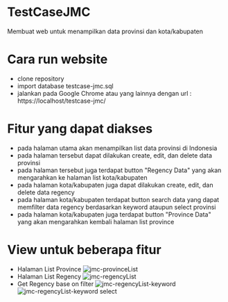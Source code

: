 # TestCaseJMC
 Membuat web untuk menampilkan data provinsi dan kota/kabupaten

# Cara run website
- clone repository
- import database testcase-jmc.sql
- jalankan pada Google Chrome atau yang lainnya dengan url : https://localhost/testcase-jmc/

# Fitur yang dapat diakses
- pada halaman utama akan menampilkan list data provinsi di Indonesia
- pada halaman tersebut dapat dilakukan create, edit, dan delete data provinsi
- pada halaman tersebut juga terdapat button "Regency Data" yang akan mengarahkan ke halaman list kota/kabupaten
- pada halaman kota/kabupaten juga dapat dilakukan create, edit, dan delete data regency
- pada halaman kota/kabupaten terdapat button search data yang dapat memfilter data regency berdasarkan keyword ataupun select provinsi
- pada halaman kota/kabupaten juga terdapat button "Province Data" yang akan mengarahkan kembali halaman list province

# View untuk beberapa fitur
- Halaman List Province
![jmc-provinceList](https://github.com/agustinsetya/testcase-jmc/assets/44636724/c1eb99ed-750d-410b-bdb6-88f522d55262)
- Halaman List Regency
![jmc-regencyList](https://github.com/agustinsetya/testcase-jmc/assets/44636724/0a921acc-c2c1-4e41-8a54-4925d7af6530)
- Get Regency base on filter
![jmc-regencyList-keyword](https://github.com/agustinsetya/testcase-jmc/assets/44636724/aab3e93a-e045-4a46-87a2-16616a90c1f8)
![jmc-regencyList-keyword select](https://github.com/agustinsetya/testcase-jmc/assets/44636724/329b07a1-a12c-4060-a831-42847ec97fff)



